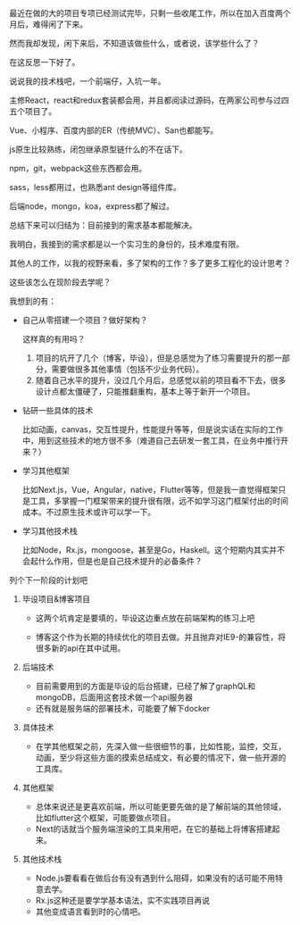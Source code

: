 最近在做的大的项目专项已经测试完毕，只剩一些收尾工作，所以在加入百度两个月后，难得闲了下来。

然而我却发现，闲下来后，不知道该做些什么，或者说，该学些什么了？

在这反思一下好了。



说说我的技术栈吧，一个前端仔，入坑一年。

主修React，react和redux套装都会用，并且都阅读过源码，在两家公司参与过四五个项目了。

Vue、小程序、百度内部的ER（传统MVC）、San也都能写。

js原生比较熟练，闭包继承原型链什么的不在话下。

npm，git，webpack这些东西都会用。

sass，less都用过，也熟悉ant design等组件库。

后端node，mongo，koa，express都了解过。



总结下来可以归结为：目前接到的需求基本都能解决。

我明白，我接到的需求都是以一个实习生的身份的，技术难度有限。



其他人的工作，以我的视野来看，多了架构的工作？多了更多工程化的设计思考？

这些该怎么在现阶段去学呢？

我想到的有：

- 自己从零搭建一个项目？做好架构？

  这样真的有用吗？

  1. 项目的坑开了几个（博客，毕设），但是总感觉为了练习需要提升的那一部分，需要做很多其他事情（包括不少业务代码）。
  2. 随着自己水平的提升，没过几个月后，总感觉以前的项目看不下去，很多设计点都太僵硬了，只能推翻重构，基本上等于新开一个项目。

- 钻研一些具体的技术

  比如动画，canvas，交互性提升，性能提升等等，但是说实话在实际的工作中，用到这些技术的地方很不多（难道自己去研发一套工具，在业务中推行开来？）

- 学习其他框架

  比如Next.js，Vue，Angular，native，Flutter等等，但是我一直觉得框架只是工具，多掌握一门框架带来的提升很有限，远不如学习这门框架付出的时间成本。不过原生技术或许可以学一下。

- 学习其他技术栈

  比如Node，Rx.js，mongoose，甚至是Go，Haskell。这个短期内其实并不会起什么作用，但是也是自己技术提升的必备条件？



列个下一阶段的计划吧

1. 毕设项目&博客项目

   - 这两个坑肯定是要填的，毕设这边重点放在前端架构的练习上吧

   - 博客这个作为长期的持续优化的项目去做。并且抛弃对IE9-的兼容性，将很多新的api在其中试用。

2. 后端技术

   - 目前需要用到的方面是毕设的后台搭建，已经了解了graphQL和mongoDB，后面用这套技术做一个api服务器
   - 还有就是服务端的部署技术，可能要了解下docker

3. 具体技术

   - 在学其他框架之前，先深入做一些很细节的事，比如性能，监控，交互，动画，至少将这些方面的摸索总结成文，有必要的情况下，做一些开源的工具库。

4. 其他框架

   - 总体来说还是更喜欢前端，所以可能更要先做的是了解前端的其他领域，比如flutter这个框架，可能要做点项目。
   - Next的话就当个服务端渲染的工具来用吧，在它的基础上将博客搭建起来。

5. 其他技术栈

   - Node.js要看看在做后台有没有遇到什么阻碍，如果没有的话可能不用特意去学。
   - Rx.js这种还是要学学基本语法，实不实践项目再说
   - 其他变成语言看到时的心情吧。